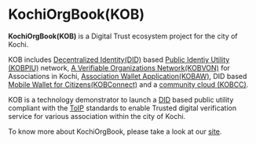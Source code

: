 # KochiOrgBook(KOB)

**KochiOrgBook(KOB)** is a Digital Trust ecosystem project for the city of Kochi. 

KOB includes [Decentralized Identity(DID)](docs/gf_controlled/glossary.md#did-decentralized-identifier) based [Public Identiy Utility (KOBPIU)](docs/gf_info/sub_projects.md#kochiorgbook-public-identity-utility-kobpiu) network, [A Verifiable Organizations Network(KOBVON)](docs/gf_info/sub_projects.md#kobvon) for Associations in Kochi, [Association Wallet Application(KOBAW)](docs/gf_info/sub_projects.md#kochiorgbook-association-wallet-kobaw), DID based [Mobile Wallet for Citizens(KOBConnect)](docs/gf_info/sub_projects.md#kobconnect) and a [community cloud (KOBCC)](docs/gf_info/sub_projects.md#kochiorgbook-community-cloud-kobcc). 

KOB is a technology demonstrator to launch a [DID](docs/gf_controlled/glossary.md#did-decentralized-identifier) based public utility compliant with the [ToIP](docs/gf_controlled/glossary.md#toip-trust-over-ip-foundation) standards to enable Trusted digital verification service for various association within the city of Kochi.​

To know more about KochiOrgBook, please take a look at our [site](https://thekochiorgbook.github.io/KochiOrgBook/).

   



   
   


